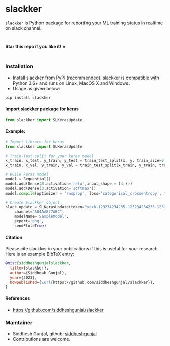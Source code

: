 # slackker

``slackker`` is Python package for reporting your ML training status in realtime on slack channel.

# 
**Star this repo if you like it! ⭐️**
#


### Installation
* Install slackker from PyPI (recommended). slackker is compatible with Python 3.6+ and runs on Linux, MacOS X and Windows. 
* Usage as given below:

```bash
pip install slackker
```

#### Import slackker package for keras
```python
from slackker import SLKerasUpdate
```

#### Example:
```python
# Import library for keras
from slackker import SLKerasUpdate

# Train-Test split for your keras model
x_train, x_test, y_train, y_test = train_test_split(x, y, train_size=0.8)
x_train, x_val, y_train, y_val = train_test_split(x_train, y_train, train_size=0.8)

# Build keras model
model = Sequential()
model.add(Dense(8,activation='relu',input_shape = (4,)))
model.add(Dense(3,activation='softmax'))
model.compile(optimizer = 'rmsprop', loss='categorical_crossentropy', metrics=['accuracy'])

# Create Slackker object
slack_update = SLKerasUpdate(token="xoxb-123234234235-123234234235-123234234235-adedce74748c3844747aed48499bb",
    channel="A04AAB77ABC",
    modelName='SampleModel',
    export='png',
    sendPlot=True)
```


#### Citation
Please cite slackker in your publications if this is useful for your research. Here is an example BibTeX entry:
```BibTeX
@misc{siddheshgunjalslackker,
  title={slackker},
  author={Siddhesh Gunjal},
  year={2023},
  howpublished={\url{https://github.com/siddheshgunjal/slackker}},
}
```

#### References
* https://github.com/siddheshgunjal/slackker

### Maintainer
* Siddhesh Gunjal, github: [siddheshgunjal](https://github.com/siddheshgunjal)
* Contributions are welcome.
